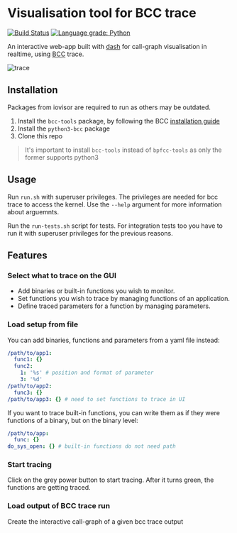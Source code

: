 # Visualisation tool for BCC trace

[![Build Status](https://travis-ci.org/Matyasch/tracerface.svg?branch=master)](https://travis-ci.org/Matyasch/tracerface)
[![Language grade: Python](https://img.shields.io/lgtm/grade/python/g/Matyasch/tracerface.svg?logo=lgtm&logoWidth=18)](https://lgtm.com/projects/g/Matyasch/tracerface/context:python)

An interactive web-app built with [dash][dash_docs] for call-graph visualisation in realtime, using [BCC][bcc_repo] trace.

![trace][trace_pic]

## Installation

Packages from iovisor are required to run as others may be outdated.
1. Install the `bcc-tools` package, by following the BCC [installation guide][bcc_install]
2. Install the `python3-bcc` package
3. Clone this repo
> It's important to install `bcc-tools` instead of `bpfcc-tools` as only the former supports python3

## Usage

Run `run.sh` with superuser privileges. The privileges are needed for bcc trace to access the kernel. Use the `--help` argument for more information about arguemnts.

Run the `run-tests.sh` script for tests. For integration tests too you have to run it with superuser privileges for the previous reasons.

## Features

### **Select what to trace on the GUI**

* Add binaries or built-in functions you wish to monitor.
* Set functions you wish to trace by managing functions of an application.
* Define traced parameters for a function by managing parameters.

### **Load setup from file**

You can add binaries, functions and parameters from a yaml file instead:

```yaml
/path/to/app1:
  func1: {}
  func2:
    1: '%s' # position and format of parameter
    3: '%d'
/path/to/app2:
  func3: {}
/path/to/app3: {} # need to set functions to trace in UI
```

If you want to trace built-in functions, you can write them as if they were functions of a binary, but on the binary level:

```yaml
/path/to/app:
  func: {}
do_sys_open: {} # built-in functions do not need path
```

### **Start tracing**
Click on the grey power button to start tracing. After it turns green, the functions are getting traced.

### **Load output of BCC trace run**

Create the interactive call-graph of a given bcc trace output

[dash_docs]: https://dash.plot.ly/
[bcc_repo]: https://github.com/iovisor/bcc
[bcc_install]: https://github.com/iovisor/bcc/blob/master/INSTALL.md#ubuntu---binary
[trace_pic]: https://github.com/Matyasch/tracerface/blob/master/assets/trace.gif
